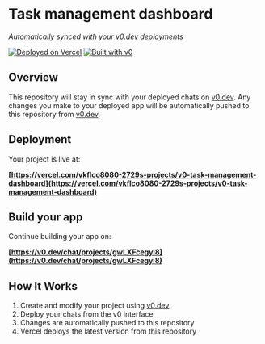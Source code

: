 # Task management dashboard

*Automatically synced with your [v0.dev](https://v0.dev) deployments*

[![Deployed on Vercel](https://img.shields.io/badge/Deployed%20on-Vercel-black?style=for-the-badge&logo=vercel)](https://vercel.com/vkflco8080-2729s-projects/v0-task-management-dashboard)
[![Built with v0](https://img.shields.io/badge/Built%20with-v0.dev-black?style=for-the-badge)](https://v0.dev/chat/projects/gwLXFcegyi8)

## Overview

This repository will stay in sync with your deployed chats on [v0.dev](https://v0.dev).
Any changes you make to your deployed app will be automatically pushed to this repository from [v0.dev](https://v0.dev).

## Deployment

Your project is live at:

**[https://vercel.com/vkflco8080-2729s-projects/v0-task-management-dashboard](https://vercel.com/vkflco8080-2729s-projects/v0-task-management-dashboard)**

## Build your app

Continue building your app on:

**[https://v0.dev/chat/projects/gwLXFcegyi8](https://v0.dev/chat/projects/gwLXFcegyi8)**

## How It Works

1. Create and modify your project using [v0.dev](https://v0.dev)
2. Deploy your chats from the v0 interface
3. Changes are automatically pushed to this repository
4. Vercel deploys the latest version from this repository